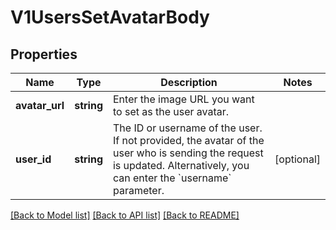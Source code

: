 # V1UsersSetAvatarBody

## Properties
Name | Type | Description | Notes
------------ | ------------- | ------------- | -------------
**avatar_url** | **string** | Enter the image URL you want to set as the user avatar. | 
**user_id** | **string** | The ID or username of the user. If not provided, the avatar of the user who is sending the request is updated. Alternatively, you can enter the &#x60;username&#x60; parameter. | [optional] 

[[Back to Model list]](../../README.md#documentation-for-models) [[Back to API list]](../../README.md#documentation-for-api-endpoints) [[Back to README]](../../README.md)

